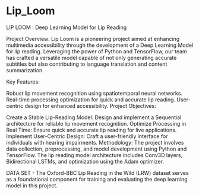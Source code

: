 # Lip_Loom
LIP LOOM : Deep Learning Model for Lip Reading

Project Overview:
Lip Loom is a pioneering project aimed at enhancing multimedia accessibility through the development of a Deep Learning Model for lip reading. Leveraging the power of Python and TensorFlow, our team has crafted a versatile model capable of not only generating accurate subtitles but also contributing to language translation and content summarization.


Key Features:

Robust lip movement recognition using spatiotemporal neural networks.
Real-time processing optimization for quick and accurate lip reading.
User-centric design for enhanced accessibility.
Project Objectives:

Create a Stable Lip-Reading Model: Design and implement a Sequential architecture for reliable lip movement recognition.
Optimize Processing in Real Time: Ensure quick and accurate lip reading for live applications.
Implement User-Centric Design: Craft a user-friendly interface for individuals with hearing impairments.
Methodology:
The project involves data collection, preprocessing, and model development using Python and TensorFlow. The lip reading model architecture includes Conv3D layers, Bidirectional LSTMs, and optimization using the Adam optimizer.


DATA SET - The Oxford-BBC Lip Reading in the Wild (LRW) dataset serves as a foundational component for training and evaluating the deep learning model in this project.
